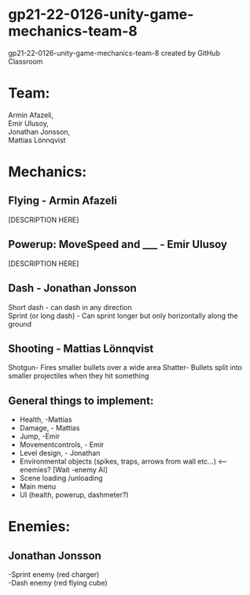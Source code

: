 # gp21-22-0126-unity-game-mechanics-team-8
gp21-22-0126-unity-game-mechanics-team-8 created by GitHub Classroom

# Team:
Armin Afazeli,  
Emir Ulusoy,  
Jonathan Jonsson,  
Mattias Lönnqvist

# Mechanics:

## Flying - Armin Afazeli
[DESCRIPTION HERE]


## Powerup: MoveSpeed and ___ - Emir Ulusoy 
[DESCRIPTION HERE]


## Dash - Jonathan Jonsson
Short dash - can dash in any direction  
Sprint (or long dash) - Can sprint longer but only horizontally along the ground


## Shooting - Mattias Lönnqvist
Shotgun- Fires smaller bullets over a wide area
Shatter- Bullets split into smaller projectiles when they hit something

## General things to implement:
* Health, -Mattias
* Damage, - Mattias
* Jump, -Emir
* Movementcontrols, - Emir 
* Level design, - Jonathan
* Environmental objects (spikes, traps, arrows from wall etc...) <--enemies? [Wait -enemy AI]
* Scene loading /unloading
* Main menu
* UI (health, powerup, dashmeter?) 


# Enemies:
## Jonathan Jonsson
-Sprint enemy (red charger)  
-Dash enemy (red flying cube)
